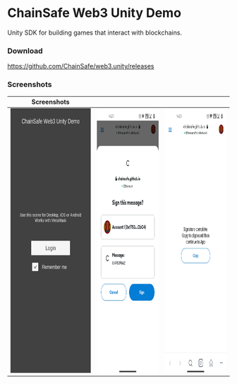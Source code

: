 # ChainSafe Web3 Unity Demo

Unity SDK for building games that interact with blockchains.

### Download 

https://github.com/ChainSafe/web3.unity/releases

### Screenshots

| Screenshots |  |  |
|---|:---:|:---:|
| <img src="Screenshots/Screenshot1.jpg" width="270px" height="600px" /> | <img src="Screenshots/Screenshot2.jpg" width="270px" height="600px" /> | <img src="Screenshots/Screenshot3.jpg" width="270px" height="600px" /> |